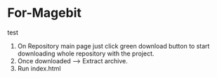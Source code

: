 # For-Magebit
test
1) On Repository main page just click green download button to start downloading whole repository with the project.
2) Once downloaded --> Extract archive.
3) Run index.html
